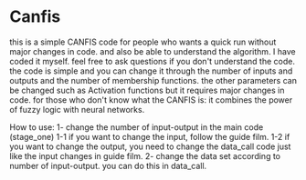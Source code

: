 # Canfis

this is a simple CANFIS code for people who wants a quick run without major changes in code. and also be able to understand the algorithm. I have coded it myself. feel free to ask questions if you don't understand the code. the code is simple and you can change it through the number of inputs and outputs and the number of membership functions. the other parameters can be changed such as Activation functions but it requires major changes in code.
for those who don't know what the CANFIS is: it combines the power of fuzzy logic with neural networks.

How to use:
1-  change the number of input-output in the main code (stage_one)
1-1 if you want to change the input, follow the guide film.
1-2 if you want to change the output, you need to change the data_call code just like the input changes in guide film.
2-  change the data set according to number of input-output. you can do this in data_call.
